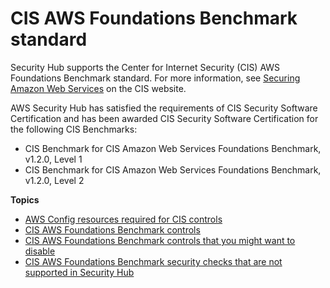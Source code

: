 # CIS AWS Foundations Benchmark standard<a name="securityhub-standards-cis"></a>

Security Hub supports the Center for Internet Security \(CIS\) AWS Foundations Benchmark standard\. For more information, see [Securing Amazon Web Services](https://www.cisecurity.org/benchmark/amazon_web_services/) on the CIS website\.

AWS Security Hub has satisfied the requirements of CIS Security Software Certification and has been awarded CIS Security Software Certification for the following CIS Benchmarks:
+ CIS Benchmark for CIS Amazon Web Services Foundations Benchmark, v1\.2\.0, Level 1
+ CIS Benchmark for CIS Amazon Web Services Foundations Benchmark, v1\.2\.0, Level 2

**Topics**
+ [AWS Config resources required for CIS controls](securityhub-standards-cis-config-resources.md)
+ [CIS AWS Foundations Benchmark controls](securityhub-cis-controls.md)
+ [CIS AWS Foundations Benchmark controls that you might want to disable](securityhub-standards-cis-to-disable.md)
+ [CIS AWS Foundations Benchmark security checks that are not supported in Security Hub](securityhub-standards-cis-checks-not-supported.md)